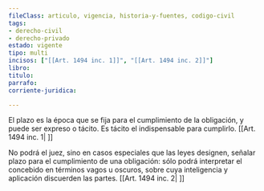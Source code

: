 ```yaml
---
fileClass: articulo, vigencia, historia-y-fuentes, codigo-civil
tags:
- derecho-civil
- derecho-privado
estado: vigente
tipo: multi
incisos: ["[[Art. 1494 inc. 1]]", "[[Art. 1494 inc. 2]]"]
libro:
titulo:
parrafo:
corriente-juridica:

---
```

El plazo es la época que se fija para el cumplimiento de la obligación, y puede ser expreso o tácito. Es tácito el indispensable para cumplirlo. [[Art. 1494 inc. 1| ]]

No podrá el juez, sino en casos especiales que las leyes designen, señalar plazo para el cumplimiento de una obligación: sólo podrá interpretar el concebido en términos vagos u oscuros, sobre cuya inteligencia y aplicación discuerden las partes. [[Art. 1494 inc. 2| ]]